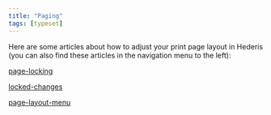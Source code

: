 ```yaml
---
title: "Paging"
tags: [typeset]
---
```

 
<html><body><section data-type="chapter" class="hsecchapter" data-hederis-type="hsecchapter" id="intro-paging" data-pi-attrs="id: intro-paging; data-tags: typeset;" role="doc-chapter" data-tags="typeset" data-author-name=" " data-book-title=" " title="Paging"><p class="hblkp" data-hederis-type="hblkp" id="pe0YrXEeK">Here are some articles about how to adjust your print page layout in Hederis (you can also find these articles in the navigation menu to the left): </p><p class="hblkp" data-hederis-type="hblkp" id="pLT7sBU6Z"><a href="{% link _docs/page-locking.md %}" class="hspana" data-hederis-type="hspana" id="pdU0OvyAM">page-locking</a></p><p class="hblkp" data-hederis-type="hblkp" id="pyCQB7jcg"><a href="{% link _docs/locked-changes.md %}" class="hspana" data-hederis-type="hspana" id="pKO9XGGYS">locked-changes</a></p><p class="hblkp" data-hederis-type="hblkp" id="pXFnxztTD"><a href="{% link _docs/page-layout-menu.md %}" class="hspana" data-hederis-type="hspana" id="pUSrVwkvl">page-layout-menu</a></p></section></body></html>
